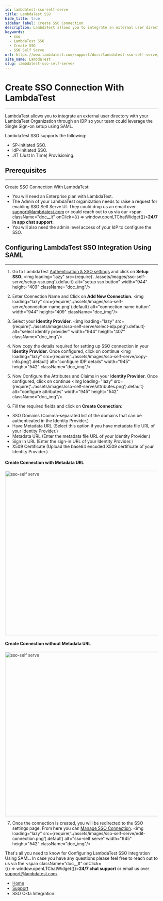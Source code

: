 ```yaml
---
id: lambdatest-sso-self-serve
title: LambdaTest SSO
hide_title: true
sidebar_label: Create SSO Connection
description: LambdaTest allows you to integrate an external user directory with your LambdaTest Organization through an IDP so your team could leverage the Single Sign-on setup. This document will help you set up  your LambdaTest SSO connection.
keywords:
  - sso
  - LambdaTest SSO
  - Create SSO
  - SSO Self Serve
url: https://www.lambdatest.com/support/docs/lambdatest-sso-self-serve/
site_name: LambdaTest
slug: lambdatest-sso-self-serve/
---
```


<script type="application/ld+json"
      dangerouslySetInnerHTML={{ __html: JSON.stringify({
       "@context": "https://schema.org",
        "@type": "BreadcrumbList",
        "itemListElement": [{
          "@type": "ListItem",
          "position": 1,
          "name": "LambdaTest",
          "item": "https://www.lambdatest.com"
        },{
          "@type": "ListItem",
          "position": 2,
          "name": "Support",
          "item": "https://www.lambdatest.com/support/docs/"
        },{
          "@type": "ListItem",
          "position": 3,
          "name": "SSO Self Serve",
          "item": "https://www.lambdatest.com/support/docs/lambdatest-sso-self-serve"
        }]
      })
    }}
></script>

# Create SSO Connection With LambdaTest

* * *

LambdaTest allows you to integrate an external user directory with your LambdaTest Organization through an IDP so your team could leverage the Single Sign-on setup using SAML.

LambdaTest SSO supports the following:
* SP-initiated SSO.
* IdP-initiated SSO.
* JIT (Just In Time) Provisioning.

## Prerequisites ##
---
Create SSO Connection With LambdaTest:

* You will need an Enterprise plan with LambdaTest.
* The Admin of your LambdaTest organization needs to raise a request for enabling SSO Self Serve UI. They could drop us an email over <a href="mailto:support@lambdatest.com">support@lambdatest.com</a> or could reach out to us via our <span className="doc__lt" onClick={() => window.openLTChatWidget()}>**24/7 in app chat support**</span>.
* You will also need the admin level access of your IdP  to configure the SSO.


## Configuring LambdaTest SSO Integration Using SAML
---
1. Go to LambdaTest <a href="https://accounts.lambdatest.com/auth/sso">Authentication & SSO settings</a> and click on **Setup SSO**.
<img loading="lazy" src={require('../assets/images/sso-self-serve/setup-sso.png').default} alt="setup sso button" width="944" height="409" className="doc_img"/> 

2. Enter Connection Name and Click on  **Add New Connection**.
<img loading="lazy" src={require('../assets/images/sso-self-serve/connection-name.png').default} alt="connection name button" width="944" height="409" className="doc_img"/> 

3. Select your **Identity Provider**.
<img loading="lazy" src={require('../assets/images/sso-self-serve/select-idp.png').default} alt="select identity provider" width="944" height="407" className="doc_img"/>

4. Now copy the details required for setting up SSO connection in your **Identity Provider**.
Once configured, click on continue
<img loading="lazy" src={require('../assets/images/sso-self-serve/copy-info.png').default} alt="configure IDP details" width="945" height="542" className="doc_img"/>

5. Now Configure the Attributes and Claims in your **Identity Provider**.
Once configured, click on continue
<img loading="lazy" src={require('../assets/images/sso-self-serve/attributes.png').default} alt="configure attributes" width="945" height="542" className="doc_img"/>

6. Fill the required fields  and click on **Create Connection**:

* SSO Domains (Comma-separated list of the domains that can be authenticated in the Identity Provider.) 
* Have Metadata URL (Select this option if you have metadata file URL of your Identity Provider.)
* Metadata URL (Enter the metadata file URL of your Identity Provider.)
* Sign In URL (Enter the sign-in URL of your Identity Provider.)
* X509 Certificate (Upload the base64 encoded X509 certificate of your Identity Provider.)

<h4>Create Connection with Metadata URL </h4>
<img loading="lazy" src={require('../assets/images/sso-self-serve/finalize-sso-metadata.png').default} alt="sso-self serve" width="945" height="542" className="doc_img"/>
<h4>Create Connection without Metadata URL </h4>
<img loading="lazy" src={require('../assets/images/sso-self-serve/finalize-without-metadata.png').default} alt="sso-self serve" width="945" height="542" className="doc_img"/>

7. Once the connection is created, you will be redirected to the SSO settings page. From here you can <a href="/support/docs/lambdatest-sso-manage-connection">Manage SSO Connection</a>.
   <img loading="lazy" src={require('../assets/images/sso-self-serve/edit-connection.png').default} alt="sso-self serve" width="945" height="542" className="doc_img"/>


That's all you need to know for Configuring LambdaTest SSO Integration Using SAML. In case you have any questions please feel free to reach out to us via the <span className="doc__lt" onClick={() => window.openLTChatWidget()}>**24/7 chat support**</span> or email us over [support@lambdatest.com](mailto:support@lambdatest.com).

<nav aria-label="breadcrumbs">
  <ul className="breadcrumbs">
    <li className="breadcrumbs__item">
      <a className="breadcrumbs__link" href="https://www.lambdatest.com">
        Home
      </a>
    </li>
    <li className="breadcrumbs__item">
      <a className="breadcrumbs__link" target="_self" href="https://www.lambdatest.com/support/docs/">
        Support
      </a>
    </li>
    <li className="breadcrumbs__item breadcrumbs__item--active">
      <span className="breadcrumbs__link">
        SSO Okta Integration
      </span>
    </li>
  </ul>
</nav>